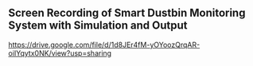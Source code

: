## Screen Recording of Smart Dustbin Monitoring System with Simulation and Output

https://drive.google.com/file/d/1d8JEr4fM-yOYoozQrqAR-oiIYqytx0NK/view?usp=sharing
